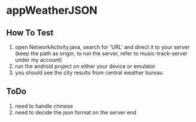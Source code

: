 appWeatherJSON
==============

How To Test
--------------
1. open NetworkActivity.java, search for 'URL' and direct it to your server (keep the path as origin, to run the server, refer to music-track-server under my account)
2. run the android project on either your device or emulator
3. you should see the city results from central weather bureau

ToDo
--------------
1. need to handle chinese
2. need to decide the json format on the server end
